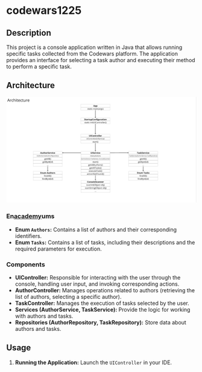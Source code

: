# codewars1225

## Description
This project is a console application written in Java that allows running specific tasks collected from the Codewars platform. The application provides an interface for selecting a task author and executing their method to perform a specific task.

## Architecture

![Architecture Diagram](docs/images/architecture.png)

### En[academy](src%2Fmain%2Fjava%2Forg%2Facademy)ums

- **Enum `Authors`:** Contains a list of authors and their corresponding identifiers.
- **Enum `Tasks`:** Contains a list of tasks, including their descriptions and the required parameters for execution.

### Components

- **UIController:** Responsible for interacting with the user through the console, handling user input, and invoking corresponding actions.
- **AuthorController:** Manages operations related to authors (retrieving the list of authors, selecting a specific author).
- **TaskController:** Manages the execution of tasks selected by the user.
- **Services (AuthorService, TaskService):** Provide the logic for working with authors and tasks.
- **Repositories (AuthorRepository, TaskRepository):** Store data about authors and tasks.

## Usage

1. **Running the Application:**
   Launch the `UIController` in your IDE.
